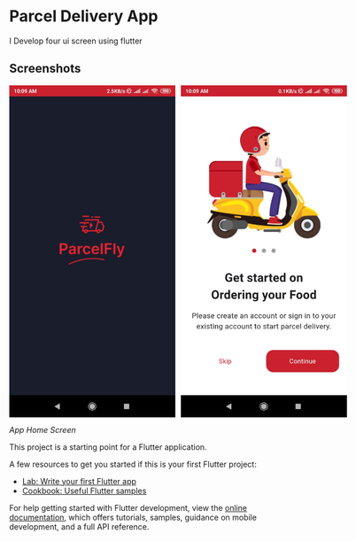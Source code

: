 # Parcel Delivery App

I Develop four ui screen using flutter

## Screenshots

<div style="display:flex">
    <img src="screenshots/Screenshot_01.jpg" alt="Home Screen" width="300" height="600" style="margin-right: 10px;">
    <img src="screenshots/Screenshot_02.jpg" alt="Home Screen" width="300" height="600">
</div>

*App Home Screen*

This project is a starting point for a Flutter application.

A few resources to get you started if this is your first Flutter project:

- [Lab: Write your first Flutter app](https://docs.flutter.dev/get-started/codelab)
- [Cookbook: Useful Flutter samples](https://docs.flutter.dev/cookbook)

For help getting started with Flutter development, view the
[online documentation](https://docs.flutter.dev/), which offers tutorials,
samples, guidance on mobile development, and a full API reference.
